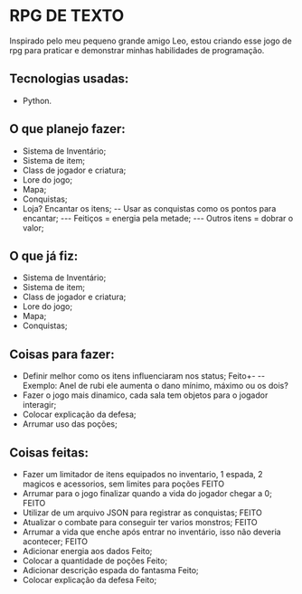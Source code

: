 # RPG DE TEXTO
Inspirado pelo meu pequeno grande amigo Leo, estou criando esse jogo de rpg para praticar e demonstrar minhas habilidades de programação.

## Tecnologias usadas:
- Python.

## O que planejo fazer:
- Sistema de Inventário;
- Sistema de item;
- Class de jogador e criatura;
- Lore do jogo;
- Mapa;
- Conquistas;
- Loja? Encantar os itens;
-- Usar as conquistas como os pontos para encantar;
--- Feitiços = energia pela metade;
--- Outros itens = dobrar o valor;

## O que já fiz:
- Sistema de Inventário;
- Sistema de item;
- Class de jogador e criatura;
- Lore do jogo;
- Mapa;
- Conquistas;

## Coisas para fazer:
- Definir melhor como os itens influenciaram nos status; Feito+-
-- Exemplo: Anel de rubi ele aumenta o dano mínimo, máximo ou os dois?
- Fazer o jogo mais dinamico, cada sala tem objetos para o jogador interagir;
- Colocar explicação da defesa;
- Arrumar uso das poções;

## Coisas feitas:
- Fazer um limitador de itens equipados no inventario, 1 espada, 2 magicos e acessorios, sem limites para poções FEITO
- Arrumar para o jogo finalizar quando a vida do jogador chegar a 0; FEITO
- Utilizar de um arquivo JSON para registrar as conquistas; FEITO
- Atualizar o combate para conseguir ter varios monstros; FEITO
- Arrumar a vida que enche após entrar no inventário, isso não deveria acontecer; FEITO
- Adicionar energia aos dados Feito;
- Colocar a quantidade de poções Feito;
- Adicionar descrição espada do fantasma Feito;
- Colocar explicação da defesa Feito;
